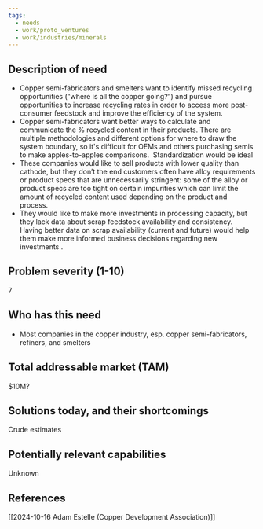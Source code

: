 ```yaml
---
tags:
  - needs
  - work/proto_ventures
  - work/industries/minerals
---
```

## Description of need
- Copper semi-fabricators and smelters want to identify missed recycling opportunities (”where is all the copper going?”) and pursue opportunities to increase recycling rates in order to access more post-consumer feedstock and improve the efficiency of the system.
- Copper semi-fabricators want better ways to calculate and communicate the % recycled content in their products. There are multiple methodologies and different options for where to draw the system boundary, so it's difficult for OEMs and others purchasing semis to make apples-to-apples comparisons.  Standardization would be ideal
- These companies would like to sell products with lower quality than cathode, but they don’t the end customers often have alloy requirements or product specs that are unnecessarily stringent: some of the alloy or product specs are too tight on certain impurities which can limit the amount of recycled content used depending on the product and process.
- They would like to make more investments in processing capacity, but they lack data about scrap feedstock availability and consistency. Having better data on scrap availability (current and future) would help them make more informed business decisions regarding new investments .

## Problem severity (1-10)
7

## Who has this need
- Most companies in the copper industry, esp. copper semi-fabricators, refiners, and smelters

## Total addressable market (TAM)
$10M?

## Solutions today, and their shortcomings
Crude estimates

## Potentially relevant capabilities
Unknown

## References
[[2024-10-16 Adam Estelle (Copper Development Association)]]